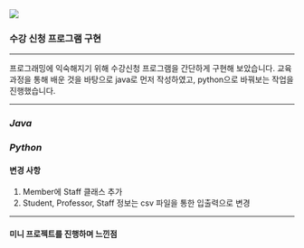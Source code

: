 <img src="https://capsule-render.vercel.app/api?type=waving&color=auto&height=200&section=header&text=miniProject&fontSize=60&fontAlign=77"/>

### 수강 신청 프로그램 구현

___

프로그래밍에 익숙해지기 위해 수강신청 프로그램을 간단하게 구현해 보았습니다.
교육 과정을 통해 배운 것을 바탕으로 java로 먼저 작성하였고,
python으로 바꿔보는 작업을 진행했습니다.

---

### _Java_



### _Python_

#### 변경 사항
1. Member에 Staff 클래스 추가
2. Student, Professor, Staff 정보는 csv 파일을 통한 입출력으로 변경


---

#### 미니 프로젝트를 진행하며 느낀점


